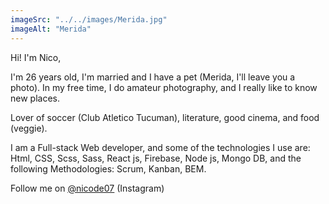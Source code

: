 ```yaml
---
imageSrc: "../../images/Merida.jpg"
imageAlt: "Merida"
---
```


Hi! I'm Nico, 

I'm 26 years old, I'm married and I have a pet (Merida, I'll leave you a photo). In my free time, I do amateur photography, and I really like to know new places.

Lover of soccer (Club Atletico Tucuman), literature, good cinema, and food (veggie).

I am a Full-stack Web developer, and some of the technologies I use are:
Html, CSS, Scss, Sass, React js, Firebase, Node js, Mongo DB, and the following Methodologies: Scrum, Kanban, BEM.

Follow me on <a href="https://www.instagram.com/nicode07/" target="_blank" rel="nofollow noopener noreferrer" aria-label="External Link"><u>@nicode07</u></a> (Instagram)
